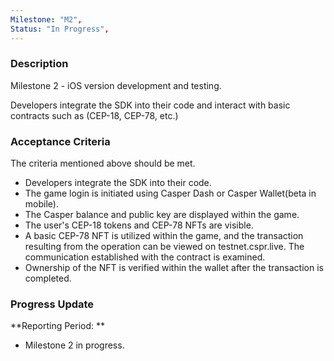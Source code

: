 ```yaml
---
Milestone: "M2",
Status: "In Progress",
---
```

<!--lang:en--> 
### Description

Milestone 2 - iOS version development and testing. 

Developers integrate the SDK into their code and interact with basic contracts such as (CEP-18, CEP-78, etc.)


### Acceptance Criteria

The criteria mentioned above should be met. 
- Developers integrate the SDK into their code. 
- The game login is initiated using Casper Dash or Casper Wallet(beta in mobile). 
- The Casper balance and public key are displayed within the game. 
- The user's CEP-18 tokens and CEP-78 NFTs are visible. 
- A basic CEP-78 NFT is utilized within the game, and the transaction resulting from the 
operation can be viewed on testnet.cspr.live. The communication established with the contract is examined. 
- Ownership of the NFT is verified within the wallet after the transaction is completed. 


### Progress Update

**Reporting Period: **
- Milestone 2 in progress.

